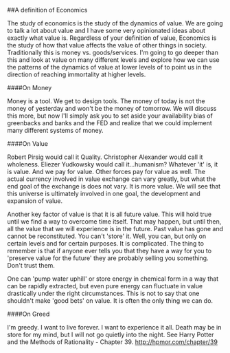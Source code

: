##A definition of Economics

The study of economics is the study of the dynamics of value.  We are going to talk a lot about value and I have some very opinionated ideas about exactly what value is.  Regardless of your definition of value, Economics is the study of how that value affects the value of other things in society.  Traditionally this is money vs. goods/services.  I'm going to go deeper than this and look at value on many different levels and explore how we can use the patterns of the dynamics of value at lower levels of to point us in the direction of reaching immortality at higher levels.

####On Money

Money is a tool.  We get to design tools.  The money of today is not the money of yesterday and won't be the money of tomorrow.  We will discuss this more, but now I'll simply ask you to set aside your availability bias of greenbacks and banks and the FED and realize that we could implement many different systems of money.

####On Value

Robert Pirsig would call it Quality.  Christopher Alexander would call it wholeness.  Eliezer Yudkowsky would call it...humanism?  Whatever 'it' is, it is value.  And we pay for value.  Other forces pay for value as well.  The actual currency involved in value exchange can vary greatly, but what the end goal of the exchange is does not vary.  It is more value.  We will see that this universe is ultimately involved in one goal, the development and expansion of value.

Another key factor of value is that it is all future value.  This will hold true until we find a way to overcome time itself.  That may happen, but until then, all the value that we will experience is in the future.  Past value has gone and cannot be reconstituted.  You can't 'store' it.  Well, you can, but only on certain levels and for certain purposes. It is complicated.  The thing to remember is that if anyone ever tells you that they have a way for you to 'preserve value for the future' they are probably selling you something. Don't trust them.

One can 'pump water uphill' or store energy in chemical form in a way that can be rapidly extracted, but even pure energy can fluctuate in value drastically under the right circumstances.  This is not to say that one shouldn't make 'good bets' on value.  It is often the only thing we can do.

####On Greed

I'm greedy.  I want to live forever.  I want to experience it all.  Death may be in store for my mind, but I will not go quietly into the night. See Harry Potter and the Methods of Rationality - Chapter 39. http://hpmor.com/chapter/39
